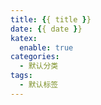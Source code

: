 ```yaml
---
title: {{ title }}
date: {{ date }}
katex:
  enable: true
categories: 
  - 默认分类
tags: 
  - 默认标签
---
```

